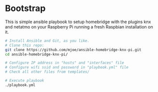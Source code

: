 # Bootstrap

This is simple ansible playbook to setup homebridge with the plugins knx and netatmo on your Raspberry Pi running a fresh Raspbian installation on it.

```bash
# Install Ansible and Git, as you like.
# Clone this repo:
git clone https://github.com/mjoe/ansible-homebridge-knx-pi.git
cd ansible-homebridge-knx-pi/

# Configure IP address in "hosts" and "interfaces" file
# Configure wifi ssid and password in "playbook.yml" file
# Check all other files from templates/

# Execute playbook
./playbook.yml
```